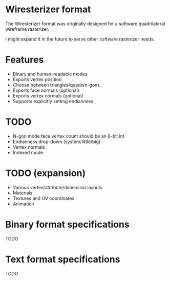 # Wiresterizer format
The Wiresterizer format was originally designed for a software quadrilateral wireframe rasterizer.

I might expand it in the future to serve other software rasterizer needs.

# Features
* Binary and human-readable modes
* Exports vertex position
* Choose between triangles/quads/n-gons
* Exports face normals (optional)
* Exports vertex normals (optional)
* Supports explicitly setting endianness

# TODO
* N-gon mode face vertex count should be an 8-bit int
* Endianness drop-down (system/little/big)
* Vertex normals
* Indexed mode

# TODO (expansion)
* Various vertex/attribute/dimension layouts
* Materials
* Textures and UV coordinates
* Animation

# Binary format specifications
TODO

# Text format specifications
TODO
